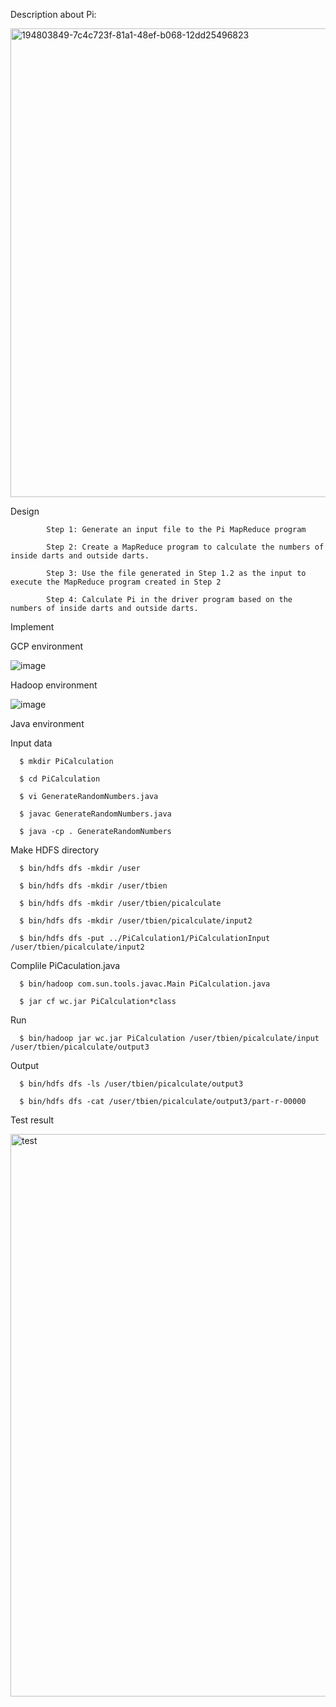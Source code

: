 Description about Pi:




<img width="750" alt="194803849-7c4c723f-81a1-48ef-b068-12dd25496823" src="https://user-images.githubusercontent.com/68774929/195969471-d959b5c7-c0a5-452a-ba08-880e69a10b24.png">



Design





            Step 1: Generate an input file to the Pi MapReduce program

            Step 2: Create a MapReduce program to calculate the numbers of inside darts and outside darts.

            Step 3: Use the file generated in Step 1.2 as the input to execute the MapReduce program created in Step 2

            Step 4: Calculate Pi in the driver program based on the numbers of inside darts and outside darts.






Implement





GCP environment





![image](https://user-images.githubusercontent.com/68774929/195970095-b7ac4eef-a83c-4aff-9c13-e44f3ab97163.png)






Hadoop environment





![image](https://user-images.githubusercontent.com/68774929/195969525-c5193d0a-57bc-4deb-ab6f-5f8b83b4502f.png)



Java environment



Input data



      $ mkdir PiCalculation

      $ cd PiCalculation

      $ vi GenerateRandomNumbers.java

      $ javac GenerateRandomNumbers.java

      $ java -cp . GenerateRandomNumbers
  
  
  
Make HDFS directory



      $ bin/hdfs dfs -mkdir /user

      $ bin/hdfs dfs -mkdir /user/tbien

      $ bin/hdfs dfs -mkdir /user/tbien/picalculate

      $ bin/hdfs dfs -mkdir /user/tbien/picalculate/input2

      $ bin/hdfs dfs -put ../PiCalculation1/PiCalculationInput /user/tbien/picalculate/input2
  
  

Complile PiCaculation.java


  
      $ bin/hadoop com.sun.tools.javac.Main PiCalculation.java

      $ jar cf wc.jar PiCalculation*class  

  
 Run
 
 
  
      $ bin/hadoop jar wc.jar PiCalculation /user/tbien/picalculate/input /user/tbien/picalculate/output3

  
  
Output


  
      $ bin/hdfs dfs -ls /user/tbien/picalculate/output3

      $ bin/hdfs dfs -cat /user/tbien/picalculate/output3/part-r-00000 


  

Test result




<img width="900" alt="test" src="https://user-images.githubusercontent.com/68774929/196011751-eb0be8bb-f97c-4294-b168-44dc42cb3111.png">


